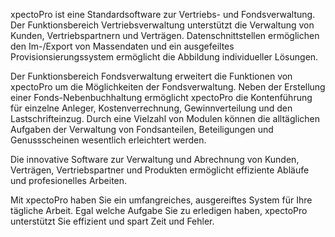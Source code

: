 xpectoPro ist eine Standardsoftware zur Vertriebs- und Fondsverwaltung. Der Funktionsbereich Vertriebsverwaltung unterstützt die Verwaltung von Kunden, Vertriebspartnern und Verträgen. Datenschnittstellen ermöglichen den Im-/Export von Massendaten und ein ausgefeiltes Provisionsierungssystem ermöglicht die Abbildung individueller Lösungen.

Der Funktionsbereich Fondsverwaltung erweitert die Funktionen von xpectoPro um die Möglichkeiten der Fondsverwaltung. Neben der Erstellung einer Fonds-Nebenbuchhaltung ermöglicht xpectoPro die Kontenführung für einzelne Anleger, Kostenverrechnung, Gewinnverteilung und den Lastschrifteinzug. Durch eine Vielzahl von Modulen können die alltäglichen Aufgaben der Verwaltung von Fondsanteilen, Beteiligungen und Genussscheinen wesentlich erleichtert werden.

Die innovative Software zur Verwaltung und Abrechnung von Kunden, Verträgen, Vertriebspartner und Produkten ermöglicht effiziente Abläufe und profesionelles Arbeiten.

Mit xpectoPro haben Sie ein umfangreiches, ausgereiftes System für Ihre tägliche Arbeit. Egal welche Aufgabe Sie zu erledigen haben, xpectoPro unterstützt Sie effizient und spart Zeit und Fehler.


